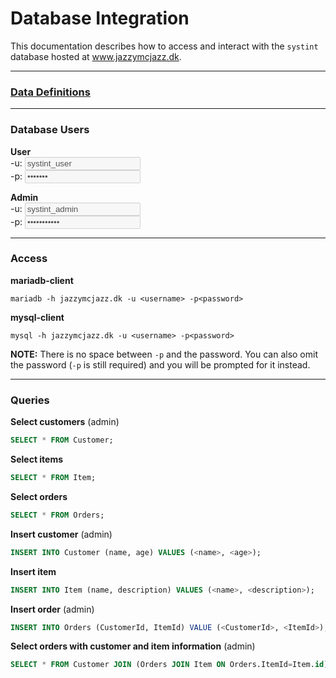 Database Integration
=======

This documentation describes how to access and interact with the `systint` database hosted at www.jazzymcjazz.dk. 

***
### <a href="/mro">Data Definitions</a>
***

### **Database Users**

**User**<br>
-u: <input type="text" disabled value="systint_user"><br>
-p: <input type="password" disabled value="ez4ence">

**Admin**<br>
-u: <input type="text" disabled value="systint_admin"><br>
-p: <input type="password" disabled value="ez4astralis">

***

### **Access**

**mariadb-client**
```shell
mariadb -h jazzymcjazz.dk -u <username> -p<password>
```

**mysql-client**
```shell
mysql -h jazzymcjazz.dk -u <username> -p<password>
```

**NOTE:** There is no space between `-p` and the password. You can also omit the password (`-p` is still required) and you will be prompted for it instead.

***

### **Queries**

**Select customers** (admin)
```sql
SELECT * FROM Customer;
```

**Select items**
```sql
SELECT * FROM Item;
```

**Select orders**
```sql
SELECT * FROM Orders;
```

**Insert customer** (admin)
```sql
INSERT INTO Customer (name, age) VALUES (<name>, <age>);
```

**Insert item**
```sql
INSERT INTO Item (name, description) VALUES (<name>, <description>);
```

**Insert order** (admin)
```sql
INSERT INTO Orders (CustomerId, ItemId) VALUE (<CustomerId>, <ItemId>);
```

**Select  orders with customer and item information** (admin)
```sql
SELECT * FROM Customer JOIN (Orders JOIN Item ON Orders.ItemId=Item.id) ON Orders.CustomerId=Customer.id;
```
